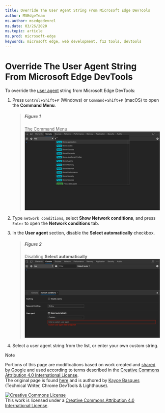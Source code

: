 ```yaml
---
title: Override The User Agent String From Microsoft Edge DevTools
author: MSEdgeTeam
ms.author: msedgedevrel
ms.date: 03/26/2020
ms.topic: article
ms.prod: microsoft-edge
keywords: microsoft edge, web development, f12 tools, devtools
---
```

<!-- Copyright Kayce Basques 

   Licensed under the Apache License, Version 2.0 (the "License");
   you may not use this file except in compliance with the License.
   You may obtain a copy of the License at

       https://www.apache.org/licenses/LICENSE-2.0

   Unless required by applicable law or agreed to in writing, software
   distributed under the License is distributed on an "AS IS" BASIS,
   WITHOUT WARRANTIES OR CONDITIONS OF ANY KIND, either express or implied.
   See the License for the specific language governing permissions and
   limitations under the License.  -->





# Override The User Agent String From Microsoft Edge DevTools   



To override the [user agent][MDNUserAgent] string from Microsoft Edge DevTools:  

1.  Press `Control`+`Shift`+`P` \(Windows\) or `Command`+`Shift`+`P` \(macOS\) to open the **Command Menu**.  
    
    > ##### Figure 1  
    > The Command Menu  
    > ![The Command Menu][ImageCommandMenu]  
    
1.  Type `network conditions`, select **Show Network conditions**, and press `Enter` to open the **Network conditions** tab.  
1.  In the **User agent** section, disable the **Select automatically** checkbox.  
    
    > ##### Figure 2  
    > Disabling **Select automatically**  
    > ![Disabling Select automatically][ImageUserAgentDisableSelectAutomatically]  
    
1.  Select a user agent string from the list, or enter your own custom string.  

<!--## Feedback   -->  



<!-- image links -->  

[ImageCommandMenu]: /microsoft-edge/devtools-guide-chromium/media/device-mode-console-command-menu.msft.png "Figure 1: The Command Menu"  
[ImageUserAgentDisableSelectAutomatically]: /microsoft-edge/devtools-guide-chromium/media/device-mode-console-network-conditions-user-agent-select-automatically-deselected.msft.png "Figure 2: Disabling Select automatically"  

<!-- links -->  

[MDNUserAgent]: https://developer.mozilla.org/docs/Glossary/User_agent "User agent | MDN"  

> [!NOTE]
> Portions of this page are modifications based on work created and [shared by Google][GoogleSitePolicies] and used according to terms described in the [Creative Commons Attribution 4.0 International License][CCA4IL].  
> The original page is found [here](https://developers.google.com/web/tools/chrome-devtools/device-mode/override-user-agent) and is authored by [Kayce Basques][KayceBasques] \(Technical Writer, Chrome DevTools \& Lighthouse\).  

[![Creative Commons License][CCby4Image]][CCA4IL]  
This work is licensed under a [Creative Commons Attribution 4.0 International License][CCA4IL].  

[CCA4IL]: https://creativecommons.org/licenses/by/4.0  
[CCby4Image]: https://i.creativecommons.org/l/by/4.0/88x31.png  
[GoogleSitePolicies]: https://developers.google.com/terms/site-policies  
[KayceBasques]: https://developers.google.com/web/resources/contributors/kaycebasques  
